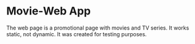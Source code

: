 # Movie-Web App

The web page is a promotional page with movies and TV series. It works static, not dynamic.
It was created for testing purposes.
